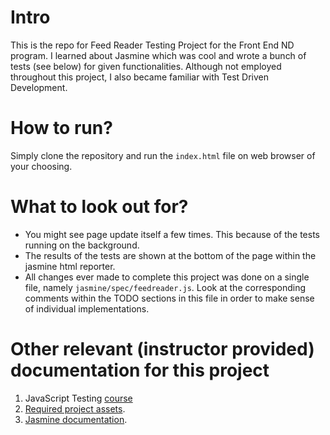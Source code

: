 # Intro

This is the repo for Feed Reader Testing Project for the Front End ND program. I learned about Jasmine which was cool and wrote a bunch of tests (see below) for given functionalities. Although not employed throughout this project, I also became familiar with Test Driven Development.

# How to run?

Simply clone the repository and run the `index.html` file on web browser of your choosing.

# What to look out for?

- You might see page update itself a few times. This because of the tests running on the background.
- The results of the tests are shown at the bottom of the page within the jasmine html reporter.
- All changes ever made to complete this project was done on a single file, namely `jasmine/spec/feedreader.js`. Look at the corresponding comments within the TODO sections in this file in order to make sense of individual implementations.

# Other relevant (instructor provided) documentation for this project

1. JavaScript Testing [course](https://www.udacity.com/course/ud549)
2. [Required project assets](http://github.com/udacity/frontend-nanodegree-feedreader).
3. [Jasmine documentation](http://jasmine.github.io).
